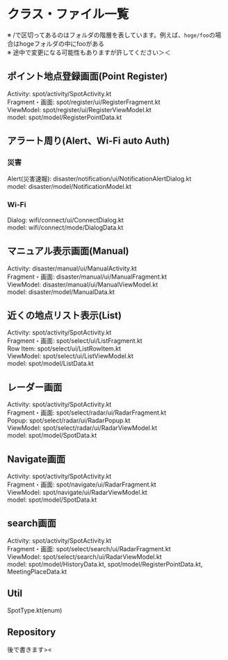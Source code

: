 # クラス・ファイル一覧

※ /で区切ってあるのはフォルダの階層を表しています。例えば、`hoge/foo`の場合はhogeフォルダの中にfooがある  
※ 途中で変更になる可能性もありますが許してください＞＜

## ポイント地点登録画面(Point Register)  
Activity: spot/activity/SpotActivity.kt  
Fragment・画面: spot/register/ui/RegisterFragment.kt  
ViewModel: spot/register/ui/RegisterViewModel.kt  
model: spot/model/RegisterPointData.kt  

## アラート周り(Alert、Wi-Fi auto Auth)  
### 災害
Alert(災害速報): disaster/notification/ui/NotificationAlertDialog.kt  
model: disaster/model/NotificationModel.kt  
### Wi-Fi
Dialog: wifi/connect/ui/ConnectDialog.kt  
model: wifi/connect/mode/DialogData.kt  

## マニュアル表示画面(Manual)　　
Activity: disaster/manual/ui/ManualActivity.kt  
Fragment・画面: disaster/manual/ui/ManualFragment.kt  
ViewModel: disaster/manual/ui/ManualViewModel.kt  
model: disaster/model/ManualData.kt  

## 近くの地点リスト表示(List)  
Activity: spot/activity/SpotActivity.kt  
Fragment・画面: spot/select/ui/ListFragment.kt  
Row Item: spot/select/ui/ListRowItem.kt  
ViewModel: spot/select/ui/ListViewModel.kt  
model: spot/model/ListData.kt  

## レーダー画面
Activity: spot/activity/SpotActivity.kt  
Fragment・画面: spot/select/radar/ui/RadarFragment.kt  
Popup: spot/select/radar/ui/RadarPopup.kt  
ViewModel: spot/select/radar/ui/RadarViewModel.kt  
model: spot/model/SpotData.kt    

## Navigate画面
Activity: spot/activity/SpotActivity.kt  
Fragment・画面: spot/navigate/ui/RadarFragment.kt  
ViewModel: spot/navigate/ui/RadarViewModel.kt  
model: spot/model/SpotData.kt  

## search画面
Activity: spot/activity/SpotActivity.kt  
Fragment・画面: spot/select/search/ui/RadarFragment.kt  
ViewModel: spot/select/search/ui/RadarViewModel.kt  
model: spot/model/HistoryData.kt, spot/model/RegisterPointData.kt, MeetingPlaceData.kt  

## Util
SpotType.kt(enum)  

## Repository
後で書きます><
